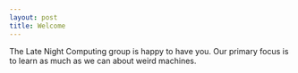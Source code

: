 ```yaml
---
layout: post
title: Welcome
---
```

The Late Night Computing group is happy to have you. Our primary focus is to learn as much as we can about weird machines.
